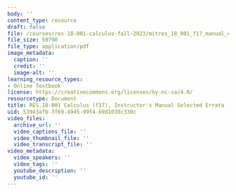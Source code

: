 ```yaml
---
body: ''
content_type: resource
draft: false
file: /courses/res-18-001-calculus-fall-2023/mitres_18_001_f17_manual_errata.pdf
file_size: 59790
file_type: application/pdf
image_metadata:
  caption: ''
  credit: ''
  image-alt: ''
learning_resource_types:
- Online Textbook
license: https://creativecommons.org/licenses/by-nc-sa/4.0/
resourcetype: Document
title: RES.18-001 Calculus (f17), Instructor's Manual Selected Errata
uid: 53943afb-3f69-4945-99f4-b9d1030c330c
video_files:
  archive_url: ''
  video_captions_file: ''
  video_thumbnail_file: ''
  video_transcript_file: ''
video_metadata:
  video_speakers: ''
  video_tags: ''
  youtube_description: ''
  youtube_id: ''
---
```

